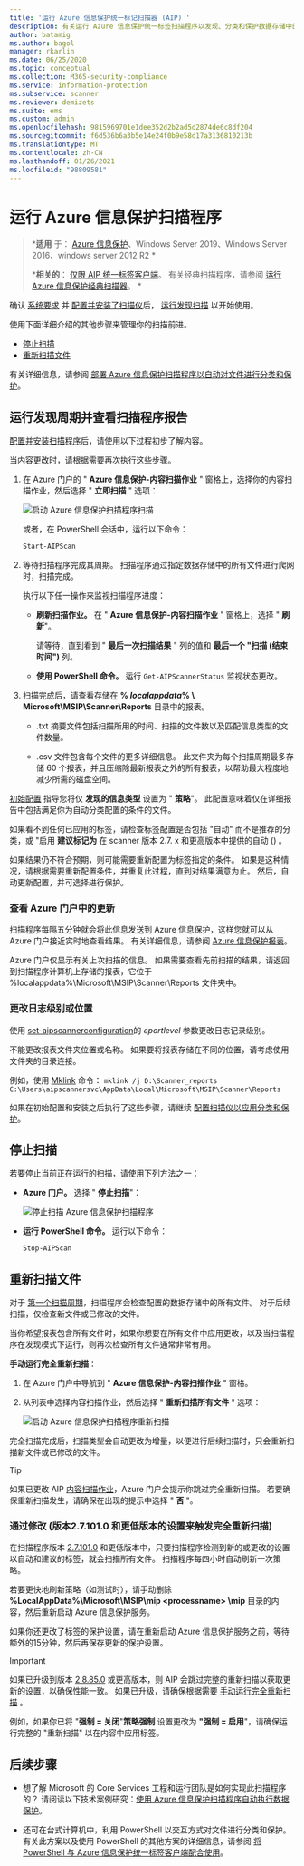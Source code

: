 ```yaml
---
title: '运行 Azure 信息保护统一标记扫描器 (AIP) '
description: 有关运行 Azure 信息保护统一标签扫描程序以发现、分类和保护数据存储中的文件的说明。
author: batamig
ms.author: bagol
manager: rkarlin
ms.date: 06/25/2020
ms.topic: conceptual
ms.collection: M365-security-compliance
ms.service: information-protection
ms.subservice: scanner
ms.reviewer: demizets
ms.suite: ems
ms.custom: admin
ms.openlocfilehash: 9815969701e1dee352d2b2ad5d2874de6c8df204
ms.sourcegitcommit: f6d536b6a3b5e14e24f0b9e58d17a3136810213b
ms.translationtype: MT
ms.contentlocale: zh-CN
ms.lasthandoff: 01/26/2021
ms.locfileid: "98809581"
---
```

# <a name="running-the-azure-information-protection-scanner"></a>运行 Azure 信息保护扫描程序

>***适用** 于： [Azure 信息保护](https://azure.microsoft.com/pricing/details/information-protection)、Windows Server 2019、Windows Server 2016、windows server 2012 R2 *
>
>***相关的**： [仅限 AIP 统一标签客户端](faqs.md#whats-the-difference-between-the-azure-information-protection-classic-and-unified-labeling-clients)。 有关经典扫描程序，请参阅 [运行 Azure 信息保护经典扫描器](deploy-aip-scanner-manage-classic.md)。 *

确认 [系统要求](deploy-aip-scanner-prereqs.md) 并 [配置并安装了扫描仪](deploy-aip-scanner-configure-install.md)后， [运行发现扫描](#run-a-discovery-cycle-and-view-reports-for-the-scanner) 以开始使用。

使用下面详细介绍的其他步骤来管理你的扫描前进。

- [停止扫描](#stopping-a-scan)
- [重新扫描文件](#rescanning-files)

有关详细信息，请参阅 [部署 Azure 信息保护扫描程序以自动对文件进行分类和保护](deploy-aip-scanner.md)。

## <a name="run-a-discovery-cycle-and-view-reports-for-the-scanner"></a>运行发现周期并查看扫描程序报告

[配置并安装扫描程序](deploy-aip-scanner-configure-install.md)后，请使用以下过程初步了解内容。

当内容更改时，请根据需要再次执行这些步骤。

1. 在 Azure 门户的 " **Azure 信息保护-内容扫描作业** " 窗格上，选择你的内容扫描作业，然后选择 " **立即扫描** " 选项：

    ![启动 Azure 信息保护扫描程序扫描](./media/scanner-scan-now.png)

    或者，在 PowerShell 会话中，运行以下命令：

    ```PowerShell
    Start-AIPScan
    ```

1. 等待扫描程序完成其周期。 扫描程序通过指定数据存储中的所有文件进行爬网时，扫描完成。

    执行以下任一操作来监视扫描程序进度：

    - **刷新扫描作业。**  在 " **Azure 信息保护-内容扫描作业** " 窗格上，选择 " **刷新**"。

        请等待，直到看到 " **最后一次扫描结果** " 列的值和 **最后一个 "扫描 (结束时间")** 列。

    - **使用 PowerShell 命令。** 运行 `Get-AIPScannerStatus` 监视状态更改。

1. 扫描完成后，请查看存储在 **% *localappdata*% \ Microsoft\MSIP\Scanner\Reports** 目录中的报表。

    - .txt 摘要文件包括扫描所用的时间、扫描的文件数以及匹配信息类型的文件数量。

    - .csv 文件包含每个文件的更多详细信息。 此文件夹为每个扫描周期最多存储 60 个报表，并且压缩除最新报表之外的所有报表，以帮助最大程度地减少所需的磁盘空间。

[初始配置](deploy-aip-scanner-configure-install.md#configure-the-scanner-in-the-azure-portal) 指导您将仅 **发现的信息类型** 设置为 " **策略**"。 此配置意味着仅在详细报告中包括满足你为自动分类配置的条件的文件。

如果看不到任何已应用的标签，请检查标签配置是否包括 "自动" 而不是推荐的分类，或 "启用 **建议标记为** 在 scanner 版本 2.7. x 和更高版本中提供的自动 () 。

如果结果仍不符合预期，则可能需要重新配置为标签指定的条件。 如果是这种情况，请根据需要重新配置条件，并重复此过程，直到对结果满意为止。 然后，自动更新配置，并可选择进行保护。

### <a name="viewing-updates-in-the-azure-portal"></a>查看 Azure 门户中的更新

扫描程序每隔五分钟就会将此信息发送到 Azure 信息保护，这样您就可以从 Azure 门户接近实时地查看结果。 有关详细信息，请参阅 [Azure 信息保护报表](reports-aip.md)。

Azure 门户仅显示有关上次扫描的信息。 如果需要查看先前扫描的结果，请返回到扫描程序计算机上存储的报表，它位于 %localappdata%\Microsoft\MSIP\Scanner\Reports 文件夹中。

### <a name="changing-log-levels-or-locations"></a>更改日志级别或位置

使用 [set-aipscannerconfiguration](/powershell/module/azureinformationprotection/set-aipscannerconfiguration)的 *eportlevel* 参数更改日志记录级别。

不能更改报表文件夹位置或名称。 如果要将报表存储在不同的位置，请考虑使用文件夹的目录连接。

例如，使用 [Mklink](/windows-server/administration/windows-commands/mklink) 命令： `mklink /j D:\Scanner_reports C:\Users\aipscannersvc\AppData\Local\Microsoft\MSIP\Scanner\Reports`

如果在初始配置和安装之后执行了这些步骤，请继续 [配置扫描仪以应用分类和保护](deploy-aip-scanner-configure-install.md#configure-the-scanner-to-apply-classification-and-protection)。

## <a name="stopping-a-scan"></a>停止扫描

若要停止当前正在运行的扫描，请使用下列方法之一：

- **Azure 门户。** 选择 " **停止扫描**"：

    ![停止扫描 Azure 信息保护扫描程序](./media/scanner-stop-scan.png)

- **运行 PowerShell 命令。** 运行以下命令：

    ```PowerShell
    Stop-AIPScan 
    ```

## <a name="rescanning-files"></a>重新扫描文件

对于 [第一个扫描周期](#run-a-discovery-cycle-and-view-reports-for-the-scanner)，扫描程序会检查配置的数据存储中的所有文件。 对于后续扫描，仅检查新文件或已修改的文件。

当你希望报表包含所有文件时，如果你想要在所有文件中应用更改，以及当扫描程序在发现模式下运行，则再次检查所有文件通常非常有用。

**手动运行完全重新扫描**：

1. 在 Azure 门户中导航到 " **Azure 信息保护-内容扫描作业** " 窗格。

1. 从列表中选择内容扫描作业，然后选择 " **重新扫描所有文件** " 选项：

    ![启动 Azure 信息保护扫描程序重新扫描](./media/scanner-rescan-files.png)

完全扫描完成后，扫描类型会自动更改为增量，以便进行后续扫描时，只会重新扫描新文件或已修改的文件。

> [!TIP]
> 如果已更改 AIP [内容扫描作业](deploy-aip-scanner-configure-install.md#create-a-content-scan-job)，Azure 门户会提示你跳过完全重新扫描。 若要确保重新扫描发生，请确保在出现的提示中选择 " **否** "。
> 
### <a name="trigger-a-full-rescan-by-modifying-your-settings-versions-271010-and-lower"></a>通过修改 (版本2.7.101.0 和更低版本的设置来触发完全重新扫描) 

在扫描程序版本 [2.7.101.0](rms-client/unifiedlabelingclient-version-release-history.md#version-271010) 和更低版本中，只要扫描程序检测到新的或更改的设置以自动和建议的标签，就会扫描所有文件。 扫描程序每四小时自动刷新一次策略。

若要更快地刷新策略（如测试时），请手动删除 **%LocalAppData%\Microsoft\MSIP\mip \<processname> \mip** 目录的内容，然后重新启动 Azure 信息保护服务。

如果你还更改了标签的保护设置，请在重新启动 Azure 信息保护服务之前，等待额外的15分钟，然后再保存更新的保护设置。

> [!IMPORTANT]
> 如果已升级到版本 [2.8.85.0](rms-client/unifiedlabelingclient-version-release-history.md#version-28850) 或更高版本，则 AIP 会跳过完整的重新扫描以获取更新的设置，以确保性能一致。 如果已升级，请确保根据需要 [手动运行完全重新扫描](#rescanning-files) 。 
>
> 例如，如果你已将 "**强制 = 关闭**"**策略强制** 设置更改为 **"强制 = 启用**"，请确保运行完整的 "重新扫描" 以在内容中应用标签。
> 

## <a name="next-steps"></a>后续步骤

- 想了解 Microsoft 的 Core Services 工程和运行团队是如何实现此扫描程序的？  请阅读以下技术案例研究：[使用 Azure 信息保护扫描程序自动执行数据保护](https://www.microsoft.com/itshowcase/Article/Content/1070/Automating-data-protection-with-Azure-Information-Protection-scanner)。

- 还可在台式计算机中，利用 PowerShell 以交互方式对文件进行分类和保护。 有关此方案以及使用 PowerShell 的其他方案的详细信息，请参阅 [将 PowerShell 与 Azure 信息保护统一标签客户端配合使用](./rms-client/clientv2-admin-guide-powershell.md)。